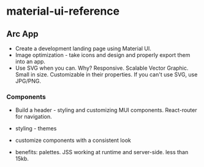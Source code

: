 # material-ui-reference

## Arc App

- Create a development landing page using Material UI.
- Image optimization - take icons and design and properly export them into an app.
- Use SVG when you can. Why? Responsive. Scalable Vector Graphic. Small in size. Customizable in their properties. If you can't use SVG, use JPG/PNG.

### Components

- Build a header - styling and customizing MUI components. React-router for navigation.

- styling - themes
- customize components with a consistent look
- benefits: palettes. JSS working at runtime and server-side. less than 15kb. 
